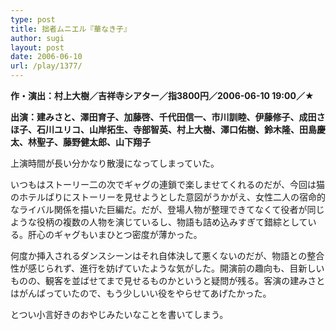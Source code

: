 ```yaml
---
type: post
title: 拙者ムニエル『華なき子』
author: sugi
layout: post
date: 2006-06-10
url: /play/1377/
---
```

**作・演出：村上大樹／吉祥寺シアター／指3800円／2006-06-10 19:00／★**

**出演：建みさと、澤田育子、加藤啓、千代田信一、市川訓睦、伊藤修子、成田さほ子、石川ユリコ、山岸拓生、寺部智英、村上大樹、澤口佑樹、鈴木隆、田島慶太、林聖子、藤野健太郎、山下翔子**

上演時間が長い分かなり散漫になってしまっていた。

いつもはストーリー二の次でギャグの連鎖で楽しませてくれるのだが、今回は猫のホテルばりにストーリーを見せようとした意図がうかがえ、女性二人の宿命的なライバル関係を描いた巨編だ。だが、登場人物が整理できてなくて役者が同じような役柄の複数の人物を演じているし、物語も詰め込みすぎて錯綜としている。肝心のギャグもいまひとつ密度が薄かった。

何度か挿入されるダンスシーンはそれ自体決して悪くないのだが、物語との整合性が感じられず、進行を妨げていたような気がした。開演前の趣向も、目新しいものの、観客を並ばせてまで見せるものかというと疑問が残る。客演の建みさとはがんばっていたので、もう少しいい役をやらせてあげたかった。

とつい小言好きのおやじみたいなことを書いてしまう。
